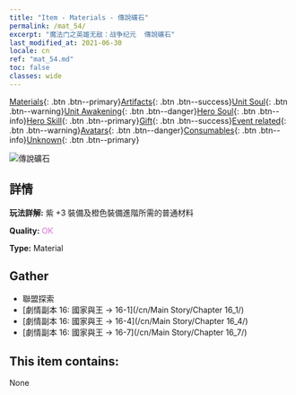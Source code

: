 ```yaml
---
title: "Item - Materials - 傳說礦石"
permalink: /mat_54/
excerpt: "魔法门之英雄无敌：战争纪元  傳說礦石"
last_modified_at: 2021-06-30
locale: cn
ref: "mat_54.md"
toc: false
classes: wide
---
```

 [Materials](/ItemsCN/){: .btn .btn--primary}[Artifacts](/ItemsCN/Artifacts/){: .btn .btn--success}[Unit Soul](/ItemsCN/UnitSoul/){: .btn .btn--warning}[Unit Awakening](/ItemsCN/UnitAwakening/){: .btn .btn--danger}[Hero Soul](/ItemsCN/HeroSoul/){: .btn .btn--info}[Hero Skill](/ItemsCN/HeroSkill/){: .btn .btn--primary}[Gift](/ItemsCN/Gift/){: .btn .btn--success}[Event related](/ItemsCN/Events/){: .btn .btn--warning}[Avatars](/ItemsCN/Avatars/){: .btn .btn--danger}[Consumables](/ItemsCN/Consumables/){: .btn .btn--info}[Unknown](/ItemsCN/Unknown/){: .btn .btn--primary}

 ![傳說礦石](/images/t/i_cailiao_kuangshi2.png)

## 詳情
 **玩法詳解:** 紫 +3 裝備及橙色裝備進階所需的普通材料

 **Quality:** <span style="color: #DA70D6">OK</span>

 **Type:** Material

## Gather

*    聯盟探索 
*    [劇情副本 16: 國家與王 -> 16-1](/cn/Main Story/Chapter 16_1/) 
*    [劇情副本 16: 國家與王 -> 16-4](/cn/Main Story/Chapter 16_4/) 
*    [劇情副本 16: 國家與王 -> 16-7](/cn/Main Story/Chapter 16_7/) 

## This item contains:

  None

